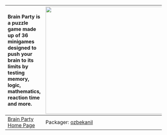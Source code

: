 | Brain Party is a puzzle game made up of 36 minigames designed to push your brain to its limits by testing memory, logic, mathematics, reaction time and more. | <a href='http://www.youtube.com/watch?feature=player_embedded&v=WXCdQuqkZuc' target='_blank'><img src='http://img.youtube.com/vi/WXCdQuqkZuc/0.jpg' width='425' height=344 /></a> |
|:--------------------------------------------------------------------------------------------------------------------------------------------------------------|:----------------------------------------------------------------------------------------------------------------------------------------------------------------------------------|
|[Brain Party Home Page](http://www.tuxradar.com/brainparty)| Packager: [ozbekanil](ozbekanil.md) |